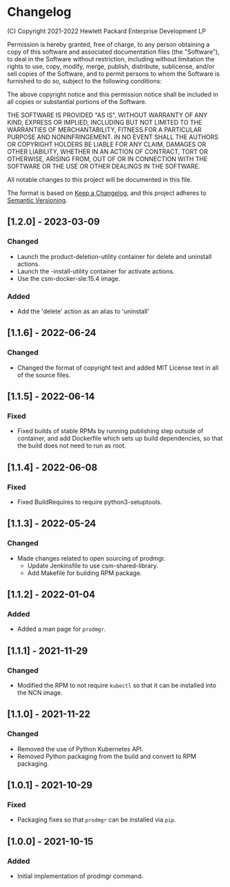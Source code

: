 # Changelog

(C) Copyright 2021-2022 Hewlett Packard Enterprise Development LP

Permission is hereby granted, free of charge, to any person obtaining a
copy of this software and associated documentation files (the "Software"),
to deal in the Software without restriction, including without limitation
the rights to use, copy, modify, merge, publish, distribute, sublicense,
and/or sell copies of the Software, and to permit persons to whom the
Software is furnished to do so, subject to the following conditions:

The above copyright notice and this permission notice shall be included
in all copies or substantial portions of the Software.

THE SOFTWARE IS PROVIDED "AS IS", WITHOUT WARRANTY OF ANY KIND, EXPRESS OR
IMPLIED, INCLUDING BUT NOT LIMITED TO THE WARRANTIES OF MERCHANTABILITY,
FITNESS FOR A PARTICULAR PURPOSE AND NONINFRINGEMENT. IN NO EVENT SHALL
THE AUTHORS OR COPYRIGHT HOLDERS BE LIABLE FOR ANY CLAIM, DAMAGES OR
OTHER LIABILITY, WHETHER IN AN ACTION OF CONTRACT, TORT OR OTHERWISE,
ARISING FROM, OUT OF OR IN CONNECTION WITH THE SOFTWARE OR THE USE OR
OTHER DEALINGS IN THE SOFTWARE.

All notable changes to this project will be documented in this file.

The format is based on [Keep a Changelog](https://keepachangelog.com/en/1.0.0/),
and this project adheres to [Semantic Versioning](https://semver.org/spec/v2.0.0.html).

## [1.2.0] - 2023-03-09

### Changed
- Launch the product-deletion-utility container for delete and uninstall actions.
- Launch the <product>-install-utility container for activate actions.
- Use the csm-docker-sle:15.4 image.

### Added
- Add the 'delete' action as an alias to 'uninstall'

## [1.1.6] - 2022-06-24

### Changed
- Changed the format of copyright text and added MIT License text in all of the
  source files.

## [1.1.5] - 2022-06-14

### Fixed
- Fixed builds of stable RPMs by running publishing step outside of container,
  and add Dockerfile which sets up build dependencies, so that the build does
  not need to run as root.

## [1.1.4] - 2022-06-08

### Fixed
- Fixed BuildRequires to require python3-setuptools.

## [1.1.3] - 2022-05-24

### Changed
- Made changes related to open sourcing of prodmgr.
    - Update Jenkinsfile to use csm-shared-library.
    - Add Makefile for building RPM package.

## [1.1.2] - 2022-01-04

### Added

- Added a man page for ``prodmgr``.

## [1.1.1] - 2021-11-29

### Changed

- Modified the RPM to not require ``kubectl`` so that it can be installed
  into the  NCN image.

## [1.1.0] - 2021-11-22

### Changed

- Removed the use of Python Kubernetes API.
- Removed Python packaging from the build and convert to RPM packaging.

## [1.0.1] - 2021-10-29

### Fixed

- Packaging fixes so that ``prodmgr`` can be installed via ``pip``.

## [1.0.0] - 2021-10-15

### Added

- Initial implementation of prodmgr command.
